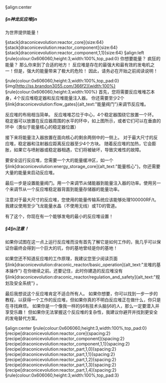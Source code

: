 §align:center
##### §n神龙反应堆§n
为世界提供能量！

§stack[draconicevolution:reactor_core]{size:64} §stack[draconicevolution:reactor_component]{size:64} §stack[draconicevolution:reactor_component,1,1]{size:64}
§align:left
§rule{colour:0x606060,height:3,width:100%,top_pad:0}
你想要能量？ 疯狂的能量？ 那么你来到了合适的地方！ 反应堆是存在的最强大和最有效的发电机之一！但是，强大的能量带来了极大的危险！ 因此，请务必在开始之前阅读说明！

§rule{colour:0x606060,height:3,width:100%,top_pad:0}
§img[http://ss.brandon3055.com/366f2]{width:100%}
§rule{colour:0x606060,height:3,width:100%}
首先，您将需要反应堆堆芯本身，4个反应堆稳定器和反应堆能量注入器。 你还需要至少2个§link[draconicevolution:flow_gates]{alt_text:"能量阀门"}来调节反应堆。

反应堆的布局相当简单。 反应堆堆芯位于中心，4个稳定器围绕它放置一个环。 稳定器可以放置在反应器周围的水平的环中，如上图所示，或者它们可以在垂直的环中（类似于能量核心的稳定器位置）

接下来将能量注入器放置在面向核心的剩余两侧中的一侧上。 对于最大尺寸的反应堆，稳定器和注射器应距离反应器至少4个方块。 随着反应堆的加热，它会膨胀，如果它与喷射器或稳定器相遇，它们将被破坏，导致灾难性的故障。

要安全运行反应堆，您需要一个大的能量缓冲区，如一个§link[draconicevolution:energy_storage_core]{alt_text:"能量核心"}。你还需要大量的能量来启动反应堆。

最后一步是设置能量阀门。用一个来调节从储能器到能量注入器的功率。使用另一个来调节从一个反应堆稳定器背面到能量存储器的能量功率。

注意对于最大尺寸的反应堆，您使用的能量传输系统应该能够处理100000RF/t。 我建议使用至少飞龙能量水晶（不使用无线）或TD的管道。

有了这个，你现在有一个能够发电的最小的反应堆设置！

##### §4§n注意！
如果你试图在这一点上运行反应堆而没有首先了解它是如何工作的，我几乎可以保证你最终会得到一个巨大的坑，你的基地曾经是你的基地！

如果您还不知道反应堆的工作原理，我建议您至少阅读页面 §link[draconicevolution:draconic_reactor/basic_operation]{alt_text:"龙堆的基本操作"} 在你继续之前。还要记住，此时你建造的反应堆没有 §link[draconicevolution:draconic_reactor/regulation_and_safety]{alt_text:"规划及安全系统"} 。

最后我想说这个反应堆肯定不适合所有人。 如果你想要，你可以找到一步一步的教程，以获得一个工作的反应堆，但如果你真的不明白反应堆正在做什么，你只是在寻找麻烦。 如果你是一个像我一样的§6有技术头脑§6的人，那么一定要潜入并享受乐趣！ 但如果你无法掌握这个反应堆的复杂性，我建议你避开并找到更安全的发电替代方案。

§align:center
§rule{colour:0x606060,height:3,width:100%,top_pad:0}
§recipe[draconicevolution:reactor_core]{spacing:2}§recipe[draconicevolution:reactor_component]{spacing:2}§recipe[draconicevolution:reactor_component,1,1]{spacing:2}
§recipe[draconicevolution:reactor_part,1,0]{spacing:2}§recipe[draconicevolution:reactor_part,1,1]{spacing:2}§recipe[draconicevolution:reactor_part,1,2]{spacing:2}§recipe[draconicevolution:reactor_part,1,3]{spacing:2}§recipe[draconicevolution:reactor_part,1,4]{spacing:2}
§rule{colour:0x606060,height:3,width:100%,top_pad:3}